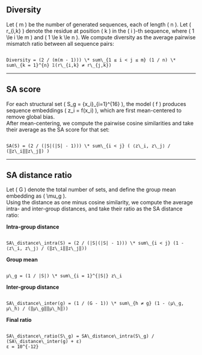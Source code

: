 ## Diversity

Let \( m \) be the number of generated sequences, each of length \( n \). Let \( r_{i,k} \) denote the residue at position \( k \) in the \( i \)-th sequence, where \( 1 \le i \le m \) and \( 1 \le k \le n \). We compute diversity as the average pairwise mismatch ratio between all sequence pairs:

```

Diversity = (2 / (m(m - 1))) \* sum\_{1 ≤ i < j ≤ m} (1 / n) \* sum\_{k = 1}^{n} 𝟙(r\_{i,k} ≠ r\_{j,k})

```

---

## SA score

For each structural set \( S_g = \{x_i\}_{i=1}^{16} \), the model \( f \) produces sequence embeddings \( z_i = f(x_i) \), which are first mean-centered to remove global bias.  
After mean-centering, we compute the pairwise cosine similarities and take their average as the SA score for that set:

```

SA(S) = (2 / (|S|(|S| - 1))) \* sum\_{i < j} ( ⟨z\_i, z\_j⟩ / (‖z\_i‖‖z\_j‖) )

```

---

## SA distance ratio

Let \( G \) denote the total number of sets, and define the group mean embedding as \( \mu_g \).  
Using the distance as one minus cosine similarity, we compute the average intra- and inter-group distances, and take their ratio as the SA distance ratio:

**Intra-group distance**
```

SA\_distance\_intra(S) = (2 / (|S|(|S| - 1))) \* sum\_{i < j} (1 - ⟨z\_i, z\_j⟩ / (‖z\_i‖‖z\_j‖))

```

**Group mean**
```

μ\_g = (1 / |S|) \* sum\_{i = 1}^{|S|} z\_i

```

**Inter-group distance**
```

SA\_distance\_inter(g) = (1 / (G - 1)) \* sum\_{h ≠ g} (1 - ⟨μ\_g, μ\_h⟩ / (‖μ\_g‖‖μ\_h‖))

```

**Final ratio**
```

SA\_distance\_ratio(S\_g) = SA\_distance\_intra(S\_g) / (SA\_distance\_inter(g) + ε)
ε = 10^{-12}

```
```
